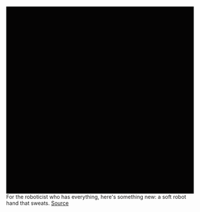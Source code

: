 <img src='data:image/gif;base64,R0lGODlhAQABAIAAAAUEBAAAACwAAAAAAQABAAACAkQBADs' width='700px' /><br/>
For the roboticist who has everything, here's something new: a soft robot hand that sweats.
<a href='https://www.theverge.com/2020/1/29/21113421/soft-robot-hands-sweat-overheating-research'> Source <a/>
